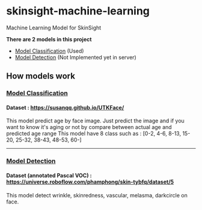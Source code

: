 # skinsight-machine-learning
Machine Learning Model for SkinSight

**There are 2 models in this project**
- [Model Classification](https://github.com/C23-PS286-Capstone-Project/skinsight-machine-learning/blob/main/Notebook/SkinSight_Model.ipynb) (Used)
- [Model Detection](https://github.com/C23-PS286-Capstone-Project/skinsight-machine-learning/blob/main/Notebook/SkinSight_ModelV2.ipynb) (Not Implemented yet in server)

## How models work
### [Model Classification](https://github.com/C23-PS286-Capstone-Project/skinsight-machine-learning/blob/main/Notebook/SkinSight_Model.ipynb)
#### Dataset : https://susanqq.github.io/UTKFace/
This model predict age by face image. Just predict the image and if you want to know it's aging or not by compare between actual age and predicted age range
This model have 8 class such as : 
[0-2,
4-6,
8-13,
15-20,
25-32,
38-43,
48-53,
60-]

---

### [Model Detection](https://github.com/C23-PS286-Capstone-Project/skinsight-machine-learning/blob/main/Notebook/SkinSight_ModelV2.ipynb)
#### Dataset (annotated Pascal VOC) : https://universe.roboflow.com/phamphong/skin-tybfq/dataset/5 
This model detect wrinkle, skinredness, vascular, melasma, darkcircle on face. 
